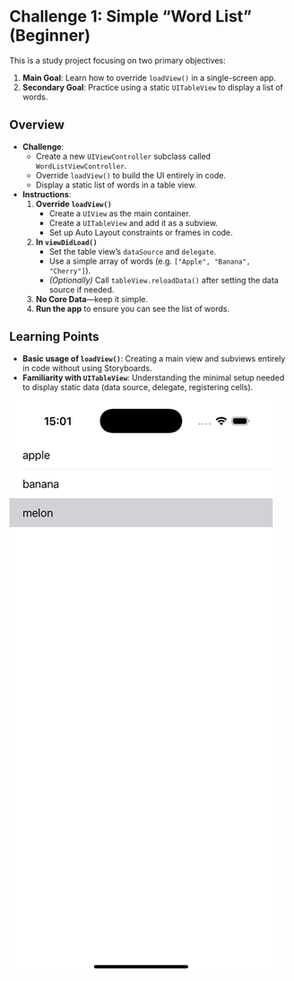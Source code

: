 # Challenge 1: Simple “Word List” (Beginner)

This is a study project focusing on two primary objectives:

1. **Main Goal**: Learn how to override `loadView()` in a single-screen app.  
2. **Secondary Goal**: Practice using a static `UITableView` to display a list of words.

## Overview

- **Challenge**:  
  - Create a new `UIViewController` subclass called `WordListViewController`.  
  - Override `loadView()` to build the UI entirely in code.  
  - Display a static list of words in a table view.  
- **Instructions**:
  1. **Override `loadView()`**  
     - Create a `UIView` as the main container.  
     - Create a `UITableView` and add it as a subview.  
     - Set up Auto Layout constraints or frames in code.  
  2. **In `viewDidLoad()`**  
     - Set the table view’s `dataSource` and `delegate`.  
     - Use a simple array of words (e.g. `["Apple", "Banana", "Cherry"]`).  
     - *(Optionally)* Call `tableView.reloadData()` after setting the data source if needed.  
  3. **No Core Data**—keep it simple.  
  4. **Run the app** to ensure you can see the list of words.

## Learning Points

- **Basic usage of `loadView()`**: Creating a main view and subviews entirely in code without using Storyboards.  
- **Familiarity with `UITableView`**: Understanding the minimal setup needed to display static data (data source, delegate, registering cells). 

![Screenshot of the app](Screenshots/screenshot.png)
